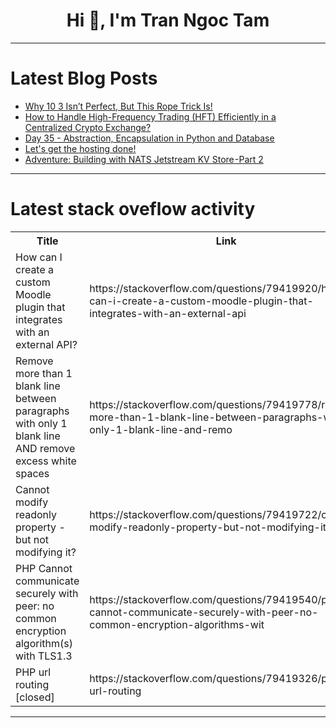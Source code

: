 <h1 align="center">Hi 👋, I'm Tran Ngoc Tam</h1>

---

# Latest Blog Posts 
<!-- BLOG-POST-LIST:START -->
- [Why 10 3 Isn’t Perfect, But This Rope Trick Is!](https://dev.to/im_hammad/why-10-3-isnt-perfect-but-this-rope-trick-is-ehc)
- [How to Handle High-Frequency Trading &lpar;HFT&rpar; Efficiently in a Centralized Crypto Exchange?](https://dev.to/michealklein/how-to-handle-high-frequency-trading-hft-efficiently-in-a-centralized-crypto-exchange-1692)
- [Day 35 - Abstraction, Encapsulation in Python and Database](https://dev.to/lakshmipritha/day-35-abstraction-encapsulation-in-python-and-database-3ap2)
- [Let&#39;s get the hosting done!](https://dev.to/phoenix_sharma__/lets-get-the-hosting-done-f66)
- [Adventure: Building with NATS Jetstream KV Store -Part 2](https://dev.to/rphumulock/adventure-building-with-nats-jetstream-kv-store-part-2-46i8)
<!-- BLOG-POST-LIST:END -->

---

# Latest stack oveflow activity
<table>
  <tr><th>Title</th><th>Link</th></tr>
  <!-- STACKOVERFLOW:START --><tr><td>How can I create a custom Moodle plugin that integrates with an external API?</td><td>https://stackoverflow.com/questions/79419920/how-can-i-create-a-custom-moodle-plugin-that-integrates-with-an-external-api</td></tr><tr><td>Remove more than 1 blank line between paragraphs with only 1 blank line AND remove excess white spaces</td><td>https://stackoverflow.com/questions/79419778/remove-more-than-1-blank-line-between-paragraphs-with-only-1-blank-line-and-remo</td></tr><tr><td>Cannot modify readonly property - but not modifying it?</td><td>https://stackoverflow.com/questions/79419722/cannot-modify-readonly-property-but-not-modifying-it</td></tr><tr><td>PHP Cannot communicate securely with peer: no common encryption algorithm&lpar;s&rpar; with TLS1.3</td><td>https://stackoverflow.com/questions/79419540/php-cannot-communicate-securely-with-peer-no-common-encryption-algorithms-wit</td></tr><tr><td>PHP url routing [closed]</td><td>https://stackoverflow.com/questions/79419326/php-url-routing</td></tr><!-- STACKOVERFLOW:END -->
</table>

---


